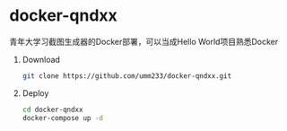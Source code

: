 # docker-qndxx
青年大学习截图生成器的Docker部署，可以当成Hello World项目熟悉Docker

1. Download

   ```bash
   git clone https://github.com/umm233/docker-qndxx.git
   ```

2. Deploy

   ```bash
   cd docker-qndxx
   docker-compose up -d
   ```